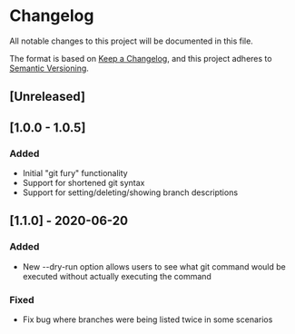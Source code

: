 # Changelog
All notable changes to this project will be documented in this file.

The format is based on [Keep a Changelog](https://keepachangelog.com/en/1.0.0/),
and this project adheres to [Semantic Versioning](https://semver.org/spec/v2.0.0.html).

## [Unreleased]

## [1.0.0 - 1.0.5]
### Added
- Initial "git fury" functionality
- Support for shortened git syntax
- Support for setting/deleting/showing branch descriptions

## [1.1.0] - 2020-06-20
### Added
- New --dry-run option allows users to see what git command would be executed without actually executing the command

### Fixed
- Fix bug where branches were being listed twice in some scenarios